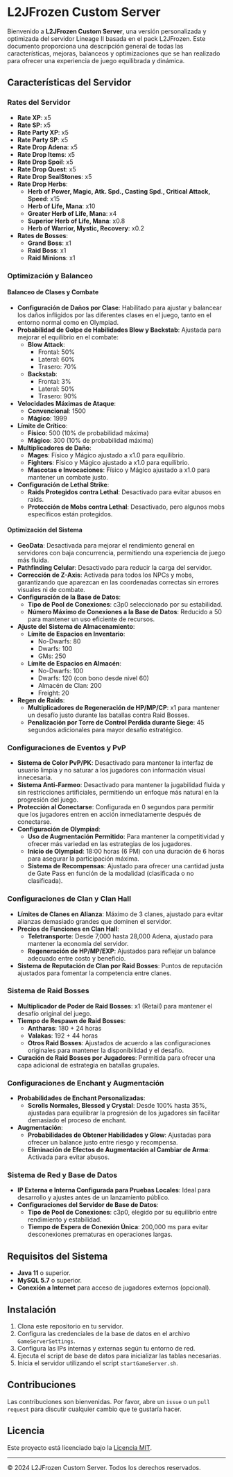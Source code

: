 # L2JFrozen Custom Server

Bienvenido a **L2JFrozen Custom Server**, una versión personalizada y optimizada del servidor Lineage II basada en el pack L2JFrozen. Este documento proporciona una descripción general de todas las características, mejoras, balanceos y optimizaciones que se han realizado para ofrecer una experiencia de juego equilibrada y dinámica.

## Características del Servidor

### Rates del Servidor
- **Rate XP**: x5
- **Rate SP**: x5
- **Rate Party XP**: x5
- **Rate Party SP**: x5
- **Rate Drop Adena**: x5
- **Rate Drop Items**: x5
- **Rate Drop Spoil**: x5
- **Rate Drop Quest**: x5
- **Rate Drop SealStones**: x5
- **Rate Drop Herbs**:
  - **Herb of Power, Magic, Atk. Spd., Casting Spd., Critical Attack, Speed**: x15
  - **Herb of Life, Mana**: x10
  - **Greater Herb of Life, Mana**: x4
  - **Superior Herb of Life, Mana**: x0.8
  - **Herb of Warrior, Mystic, Recovery**: x0.2
- **Rates de Bosses**:
  - **Grand Boss**: x1
  - **Raid Boss**: x1
  - **Raid Minions**: x1

### Optimización y Balanceo

#### Balanceo de Clases y Combate
- **Configuración de Daños por Clase**: Habilitado para ajustar y balancear los daños infligidos por las diferentes clases en el juego, tanto en el entorno normal como en Olympiad.
- **Probabilidad de Golpe de Habilidades Blow y Backstab**: Ajustada para mejorar el equilibrio en el combate:
  - **Blow Attack**:
    - Frontal: 50%
    - Lateral: 60%
    - Trasero: 70%
  - **Backstab**:
    - Frontal: 3%
    - Lateral: 50%
    - Trasero: 90%
- **Velocidades Máximas de Ataque**:
  - **Convencional**: 1500
  - **Mágico**: 1999
- **Límite de Crítico**:
  - **Físico**: 500 (10% de probabilidad máxima)
  - **Mágico**: 300 (10% de probabilidad máxima)
- **Multiplicadores de Daño**:
  - **Mages**: Físico y Mágico ajustado a x1.0 para equilibrio.
  - **Fighters**: Físico y Mágico ajustado a x1.0 para equilibrio.
  - **Mascotas e Invocaciones**: Físico y Mágico ajustado a x1.0 para mantener un combate justo.
- **Configuración de Lethal Strike**: 
  - **Raids Protegidos contra Lethal**: Desactivado para evitar abusos en raids.
  - **Protección de Mobs contra Lethal**: Desactivado, pero algunos mobs específicos están protegidos.

#### Optimización del Sistema
- **GeoData**: Desactivada para mejorar el rendimiento general en servidores con baja concurrencia, permitiendo una experiencia de juego más fluida.
- **Pathfinding Celular**: Desactivado para reducir la carga del servidor.
- **Corrección de Z-Axis**: Activada para todos los NPCs y mobs, garantizando que aparezcan en las coordenadas correctas sin errores visuales ni de combate.
- **Configuración de la Base de Datos**:
  - **Tipo de Pool de Conexiones**: c3p0 seleccionado por su estabilidad.
  - **Número Máximo de Conexiones a la Base de Datos**: Reducido a 50 para mantener un uso eficiente de recursos.
- **Ajuste del Sistema de Almacenamiento**:
  - **Límite de Espacios en Inventario**: 
    - No-Dwarfs: 80
    - Dwarfs: 100
    - GMs: 250
  - **Límite de Espacios en Almacén**:
    - No-Dwarfs: 100
    - Dwarfs: 120 (con bono desde nivel 60)
    - Almacén de Clan: 200
    - Freight: 20
- **Regen de Raids**:
  - **Multiplicadores de Regeneración de HP/MP/CP**: x1 para mantener un desafío justo durante las batallas contra Raid Bosses.
  - **Penalización por Torre de Control Perdida durante Siege**: 45 segundos adicionales para mayor desafío estratégico.

### Configuraciones de Eventos y PvP
- **Sistema de Color PvP/PK**: Desactivado para mantener la interfaz de usuario limpia y no saturar a los jugadores con información visual innecesaria.
- **Sistema Anti-Farmeo**: Desactivado para mantener la jugabilidad fluida y sin restricciones artificiales, permitiendo un enfoque más natural en la progresión del juego.
- **Protección al Conectarse**: Configurada en 0 segundos para permitir que los jugadores entren en acción inmediatamente después de conectarse.
- **Configuración de Olympiad**:
  - **Uso de Augmentación Permitido**: Para mantener la competitividad y ofrecer más variedad en las estrategias de los jugadores.
  - **Inicio de Olympiad**: 18:00 horas (6 PM) con una duración de 6 horas para asegurar la participación máxima.
  - **Sistema de Recompensas**: Ajustado para ofrecer una cantidad justa de Gate Pass en función de la modalidad (clasificada o no clasificada).

### Configuraciones de Clan y Clan Hall
- **Límites de Clanes en Alianza**: Máximo de 3 clanes, ajustado para evitar alianzas demasiado grandes que dominen el servidor.
- **Precios de Funciones en Clan Hall**:
  - **Teletransporte**: Desde 7,000 hasta 28,000 Adena, ajustado para mantener la economía del servidor.
  - **Regeneración de HP/MP/EXP**: Ajustados para reflejar un balance adecuado entre costo y beneficio.
- **Sistema de Reputación de Clan por Raid Bosses**: Puntos de reputación ajustados para fomentar la competencia entre clanes.

### Sistema de Raid Bosses
- **Multiplicador de Poder de Raid Bosses**: x1 (Retail) para mantener el desafío original del juego.
- **Tiempo de Respawn de Raid Bosses**:
  - **Antharas**: 180 + 24 horas
  - **Valakas**: 192 + 44 horas
  - **Otros Raid Bosses**: Ajustados de acuerdo a las configuraciones originales para mantener la disponibilidad y el desafío.
- **Curación de Raid Bosses por Jugadores**: Permitida para ofrecer una capa adicional de estrategia en batallas grupales.

### Configuraciones de Enchant y Augmentación
- **Probabilidades de Enchant Personalizadas**:
  - **Scrolls Normales, Blessed y Crystal**: Desde 100% hasta 35%, ajustadas para equilibrar la progresión de los jugadores sin facilitar demasiado el proceso de enchant.
- **Augmentación**:
  - **Probabilidades de Obtener Habilidades y Glow**: Ajustadas para ofrecer un balance justo entre riesgo y recompensa.
  - **Eliminación de Efectos de Augmentación al Cambiar de Arma**: Activada para evitar abusos.

### Sistema de Red y Base de Datos
- **IP Externa e Interna Configurada para Pruebas Locales**: Ideal para desarrollo y ajustes antes de un lanzamiento público.
- **Configuraciones del Servidor de Base de Datos**:
  - **Tipo de Pool de Conexiones**: c3p0, elegido por su equilibrio entre rendimiento y estabilidad.
  - **Tiempo de Espera de Conexión Única**: 200,000 ms para evitar desconexiones prematuras en operaciones largas.

## Requisitos del Sistema
- **Java 11** o superior.
- **MySQL 5.7** o superior.
- **Conexión a Internet** para acceso de jugadores externos (opcional).

## Instalación
1. Clona este repositorio en tu servidor.
2. Configura las credenciales de la base de datos en el archivo `GameServerSettings`.
3. Configura las IPs internas y externas según tu entorno de red.
4. Ejecuta el script de base de datos para inicializar las tablas necesarias.
5. Inicia el servidor utilizando el script `startGameServer.sh`.

## Contribuciones
Las contribuciones son bienvenidas. Por favor, abre un `issue` o un `pull request` para discutir cualquier cambio que te gustaría hacer.

## Licencia
Este proyecto está licenciado bajo la [Licencia MIT](LICENSE).

---

© 2024 L2JFrozen Custom Server. Todos los derechos reservados.
